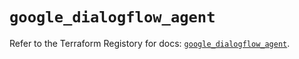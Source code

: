 # `google_dialogflow_agent`

Refer to the Terraform Registory for docs: [`google_dialogflow_agent`](https://registry.terraform.io/providers/hashicorp/google/4.75.0/docs/resources/dialogflow_agent).
